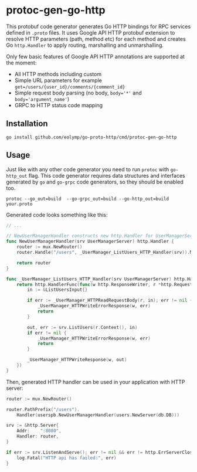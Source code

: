 # protoc-gen-go-http

This protobuf code generator generates Go HTTP bindings for RPC services defined in `.proto` files. 
It uses Google API HTTP protobuf extension to resolve HTTP parameters (path, method etc) for each method and creates Go `http.Handler` to apply routing, marshalling and unmarshalling.

Only few basic features of Google API HTTP annotations are supported at the moment:

- All HTTP methods including custom
- Simple URL parameters for example `get=/users/{user_id}/comments/{comment_id}`
- Simple request body parsing (no body, `body='*'` and `body='argument_name'`)
- GRPC to HTTP status code mapping

## Installation

```
go install github.com/eolymp/go-proto-http/cmd/protoc-gen-go-http
```

## Usage

Just like with any other code generator you need to run `protoc` with `go-http_out` flag. This code generator requires data structures and interfaces generated by `go` and `go-grpc` code generators, so they should be enabled too.

```
protoc --go_out=build  --go-grpc_out=build --go-http_out=build your.proto
```

Generated code looks something like this:

```go
// ...

// NewUserManagerHandler constructs new http.Handler for UserManagerServer
func NewUserManagerHandler(srv UserManagerServer) http.Handler {
	router := mux.NewRouter()
	router.Handle("/users", _UserManager_ListUsers_HTTP_Handler(srv)).Methods("GET")

	return router
}

func _UserManager_ListUsers_HTTP_Handler(srv UserManagerServer) http.Handler {
	return http.HandlerFunc(func(w http.ResponseWriter, r *http.Request) {
		in := &ListUsersInput{}

		if err := _UserManager_HTTPReadRequestBody(r, in); err != nil {
			_UserManager_HTTPWriteErrorResponse(w, err)
			return
		}

		out, err := srv.ListUsers(r.Context(), in)
		if err != nil {
			_UserManager_HTTPWriteErrorResponse(w, err)
			return
		}

		_UserManager_HTTPWriteResponse(w, out)
	})
}
```

Then, generated HTTP handler can be used in your application with HTTP server:

```go
router := mux.NewRouter()

router.PathPrefix("/users").
	Handler(userspb.NewUserManagerHandler(users.NewServer(db.DB)))

srv := &http.Server{
	Addr:    ":8080",
	Handler: router,
}

if err := srv.ListenAndServe(); err != nil && err != http.ErrServerClosed {
	log.Fatal("HTTP api has failed:", err)
}
```
